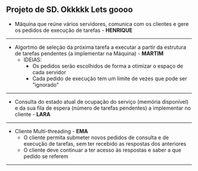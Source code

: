 Projeto de SD. 
Okkkkk Lets goooo
---
- Máquina que reúne vários servidores, comunica com os clientes e gere os pedidos de execução de tarefas - **HENRIQUE**
---
- Algortmo de seleção da próxima tarefa a executar a partir da estrutura de tarefas pendentes (a implementar na Máquina) - **MARTIM**
  - IDEIAS: 
    - Os pedidos serão escolhidos de forma a otimizar o espaço de cada servidor
    - Cada pedido de execução tem um limite de vezes que pode ser "ignorado"
---
- Consulta do estado atual de ocupação do serviço (memória disponível) e da sua fila de espera
(número de tarefas pendentes) a implementar no cliente - **LARA**
---
- Cliente Multi-threading - **EMA**
  - O cliente permita submeter novos pedidos de consulta e de execução de tarefas, sem ter recebido as respostas dos anteriores
  - O cliente deve continuar a ter acesso às respostas e saber a que pedido se referem
---
